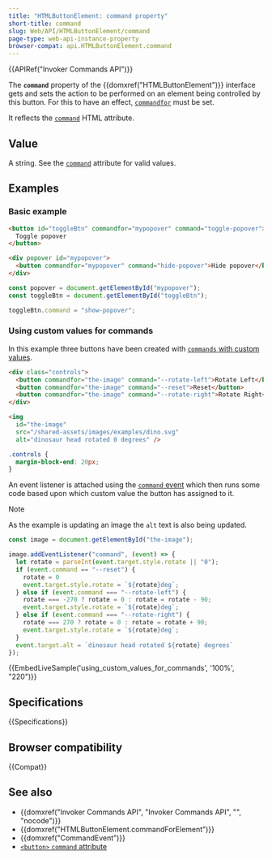 ```yaml
---
title: "HTMLButtonElement: command property"
short-title: command
slug: Web/API/HTMLButtonElement/command
page-type: web-api-instance-property
browser-compat: api.HTMLButtonElement.command
---
```


{{APIRef("Invoker Commands API")}}

The **`command`** property of the {{domxref("HTMLButtonElement")}} interface gets and sets the action to be performed on an element being controlled by this button. For this to have an effect, [`commandfor`](/en-US/docs/Web/HTML/Reference/Elements/button#commandfor) must be set.

It reflects the [`command`](/en-US/docs/Web/HTML/Reference/Elements/button#command) HTML attribute.

## Value

A string. See the [`command`](/en-US/docs/Web/HTML/Reference/Elements/button#command) attribute for valid values.

## Examples

### Basic example

```html
<button id="toggleBtn" commandfor="mypopover" command="toggle-popover">
  Toggle popover
</button>

<div popover id="mypopover">
  <button commandfor="mypopover" command="hide-popover">Hide popover</button>
</div>
```

```js
const popover = document.getElementById("mypopover");
const toggleBtn = document.getElementById("toggleBtn");

toggleBtn.command = "show-popover";
```

### Using custom values for commands

In this example three buttons have been created with [`commands` with custom values](/en-US/docs/Web/HTML/Reference/Elements/button#custom_values).

```html
<div class="controls">
  <button commandfor="the-image" command="--rotate-left">Rotate Left</button>
  <button commandfor="the-image" command="--reset">Reset</button>
  <button commandfor="the-image" command="--rotate-right">Rotate Right</button>
</div>

<img
  id="the-image"
  src="/shared-assets/images/examples/dino.svg"
  alt="dinosaur head rotated 0 degrees" />
```

```css hidden
.controls {
  margin-block-end: 20px;
}
```

An event listener is attached using the [`command` event](/en-US/docs/Web/API/CommandEvent) which then runs some code based upon which custom value the button has assigned to it.

> [!NOTE]
> As the example is updating an image the `alt` text is also being updated.

```js
const image = document.getElementById("the-image");

image.addEventListener("command", (event) => {
  let rotate = parseInt(event.target.style.rotate || "0");
  if (event.command == "--reset") {
    rotate = 0
    event.target.style.rotate = `${rotate}deg`; 
  } else if (event.command === "--rotate-left") {
    rotate === -270 ? rotate = 0 : rotate = rotate - 90;
    event.target.style.rotate = `${rotate}deg`;
  } else if (event.command === "--rotate-right") {
    rotate === 270 ? rotate = 0 : rotate = rotate + 90;
    event.target.style.rotate = `${rotate}deg`;
  }
  event.target.alt = `dinosaur head rotated ${rotate} degrees`
});
```

{{EmbedLiveSample('using_custom_values_for_commands', '100%', "220")}}

## Specifications

{{Specifications}}

## Browser compatibility

{{Compat}}

## See also

- {{domxref("Invoker Commands API", "Invoker Commands API", "", "nocode")}}
- {{domxref("HTMLButtonElement.commandForElement")}}
- {{domxref("CommandEvent")}}
- [`<button>` `command` attribute](/en-US/docs/Web/HTML/Reference/Elements/button#command)
